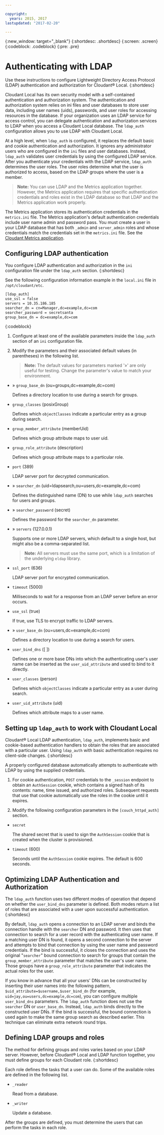 ```yaml
---

copyright:
  years: 2015, 2017
lastupdated: "2017-02-20"

---
```


{:new_window: target="_blank"}
{:shortdesc: .shortdesc}
{:screen: .screen}
{:codeblock: .codeblock}
{:pre: .pre}

# Authenticating with LDAP

Use these instructions to configure Lightweight Directory Access
Protocol (LDAP) authentication and authorization for Cloudant&reg;
Local.
{:shortdesc}

Cloudant Local has its own security model with a self-contained
authentication and authorization system. The authentication and
authorization system relies on ini files and user databases to
store user data, including user names (uids), passwords, and user
roles for accessing resources in the database. If your
organization uses an LDAP service for access control, you can
delegate authentication and authorization services to LDAP when
you access a Cloudant Local database. The `ldap_auth` configuration
allows you to use LDAP with Cloudant Local.

At a high level, when `ldap_auth` is configured, it replaces the
default basic and cookie authentication and authorization. It
ignores any administrator users who are configured in the `ini`
files and user databases. Instead, `ldap_auth` validates user
credentials by using the configured LDAP service. After you
authenticate your credentials with the LDAP service, `ldap_auth`
determines the user roles. The user roles determine what the user
is authorized to access, based on the LDAP groups where the user
is a member.

>   **Note:** You can use LDAP and the Metrics application together.
    However, the Metrics application requires that specific
    authentication credentials and roles exist in the LDAP database
    so that LDAP and the Metrics application work properly.

The Metrics application stores its authentication credentials in
the `metrics.ini` file. The Metrics application's default
authentication credentials include user name admin and password
pass. You must create a user in your LDAP database that has both
`_admin` and `server_admin` roles and whose credentials match the
credentials set in the `metrics.ini` file. See the [Cloudant Metrics
application](clinstall_config_metrics_app.html).


## Configuring LDAP authentication

You configure LDAP authentication and authorization in the `ini`
configuration file under the `ldap_auth` section.
{:shortdesc}

See the following configuration information example in the
`local.ini` file in `/opt/cloudant/etc`.

``` sh
[ldap_auth]
use_ssl = false
servers = 10.35.186.185
searcher_dn = cn=Manager,dc=example,dc=com
searcher_password = secretsanta
group_base_dn = dc=example,dc=com
```
{:codeblock}

1.  Configure at least one of the available parameters inside the
    `ldap_auth` section of an `ini` configuration file.

2.  Modify the parameters and their associated default values (in
    parentheses) in the following list.

    >   **Note:** The default values for parameters marked '&raquo;' are only useful for testing. Change the parameter's value to match your environment.

<!-- reset markdown parsing -->

*   &raquo; `group_base_dn` (ou=groups,dc=example,dc=com)

    Defines a directory location to use during a search
    for groups.

*   `group_classes` (posixGroup)

    Defines which `objectClasses` indicate a particular
    entry as a group during search.

*   `group_member_attribute` (memberUid)

    Defines which group attribute maps to user uid.

*   `group_role_attribute` (description)

    Defines which group attribute maps to a particular
    role.

*   `port` (389)

    LDAP server port for decrypted communication.

*   &raquo; `searcher_dn` (uid=ldapsearch,ou=users,dc=example,dc=com)

    Defines the distinguished name (DN) to use while
    `ldap_auth` searches for users and groups.

*   &raquo; `searcher_password` (secret)

    Defines the password for the `searcher_dn` parameter.

*   &raquo; `servers` (127.0.0.1)

    Supports one or more LDAP servers, which default to a
    single host, but might also be a comma-separated
    list.

    >   **Note:** All servers must use the same port, which is a limitation of the underlying `eldap` library.

*   `ssl_port` (636)

    LDAP server port for encrypted communication.

*   `timeout` (5000)

    Milliseconds to wait for a response from an LDAP
    server before an error occurs.

*   `use_ssl` (true)

    If true, use TLS to encrypt traffic to LDAP servers.

*   &raquo; `user_base_dn` (ou=users,dc=example,dc=com)

    Defines a directory location to use during a search
    for users.

*   `user_bind_dns` ([ ])

    Defines one or more base DNs into which the
    authenticating user's user name can be inserted as
    the `user_uid_attribute` and used to bind to it
    directly.

*   `user_classes` (person)

    Defines which `objectClasses` indicate a particular
    entry as a user during search.

*   `user_uid_attribute` (uid)

    Defines which attribute maps to a user name.

## Setting up `ldap_auth` to work with Cloudant Local

Cloudant&reg; Local LDAP authentication, `ldap_auth`, implements basic
and cookie-based authentication handlers to obtain the roles that
are associated with a particular user. Using `ldap_auth` with basic
authentication requires no client-side changes.
{:shortdesc}

A properly configured database automatically attempts to
authenticate with LDAP by using the supplied credentials.

1.  For cookie authentication, `POST` credentials to the `_session`
    endpoint to obtain an `AuthSession` cookie, which contains a
    signed hash of its contents: name, time issued, and authorized
    roles. Subsequent requests that use that cookie automatically
    use the roles in the cookie until it expires.

2.  Modify the following configuration parameters in the
    `[couch_httpd_auth]` section.

<!-- reset markdown parser -->

*   `secret`

    The shared secret that is used to sign the
    `AuthSession` cookie that is created when the cluster
    is provisioned.

*   `timeout` (600)

    Seconds until the `AuthSession` cookie expires.
    The default is 600 seconds.

## Optimizing LDAP Authentication and Authorization

The `ldap_auth` function uses two different modes of operation that
depend on whether the `user_bind_dns` parameter is defined. Both
modes return a list of roles that are associated with a user upon
successful authentication.
{:shortdesc}

By default, `ldap_auth` opens a connection to an LDAP server and
binds the connection handle with the `searcher` DN and password. It
then uses that connection to search for a user record with the
authenticating user name. If a matching user DN is found, it
opens a second connection to the server and attempts to bind that
connection by using the user name and password credentials. If
the bind is successful, it closes the connection and uses the
original "`searcher`" bound connection to search for groups that
contain the `group_member_attribute` parameter that matches the
user's user name. Those groups have a `group_role_attribute`
parameter that indicates the actual roles for the user.

If you know in advance that all your users' DNs can be
constructed by inserting their user names into the following
pattern, `$uid_attribute=$username,$user_bind_dn` (for example,
`uid=jay,ou=users,dc=example,dc=com`), you can configure multiple
`user_bind_dns` parameters. The `ldap_auth` function does not use the
`searcher` DN or `user_base_dn`. Instead, `ldap_auth` binds directly to
the constructed user DNs. If the bind is successful, the bound
connection is used again to make the same group search as
described earlier. This technique can eliminate extra network
round trips.

## Defining LDAP groups and roles

The method for defining groups and roles varies based on your
LDAP server. However, before Cloudant&reg; Local and LDAP function
together, you must define groups for each Cloudant role.
{:shortdesc}

Each role defines the tasks that a user can do. Some of
the available roles are defined in the following list.

*   `_reader`

    Read from a database.

*   `_writer`

    Update a database.

After the groups are defined, you must determine the users that
can perform the tasks in each role.
